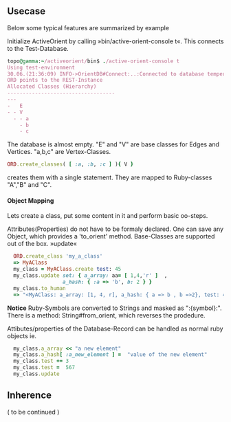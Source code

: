 ## Usecase
Below some typical features are summarized by example

Initialize ActiveOrient by calling »bin/active-orient-console t«.
This connects to the Test-Database.

 ```ruby
 topo@gamma:~/activeorient/bin$ ./active-orient-console t
 Using test-environment
 30.06.(21:36:09) INFO->OrientDB#Connect:..:Connected to database tempera
 ORD points to the REST-Instance
 Allocated Classes (Hierarchy)
 -----------------------------------
 ---
 -   E
 - - V
   - - a
     - b
     - c

```
The database is almost empty. "E" and "V" are base classes for Edges and Vertices.
"a,b,c" are Vertex-Classes. 
```ruby
ORD.create_classes( [ :a, :b, :c ] ){ V } 
```
creates them with a single statement. They are mapped to Ruby-classes "A","B" and "C". 

#### Object Mapping
Lets create a class, put some content in it and perform basic oo-steps.

Attributes(Properties) do not have to be formaly declared. One can save any Object, which
provides a 'to_orient' method. Base-Classes are supported out of the box.
»update«  

``` ruby
  ORD.create_class 'my_a_class'
  => MyAClass
  my_class = MyAClass.create test: 45
  my_class.update set: { a_array: aa= [ 1,4,'r' ]  , 
                  a_hash: { :a => 'b', b: 2 } }
  my_class.to_human
  => "<MyAClass: a_array: [1, 4, r], a_hash: { a => b , b =>2}, test: 45>" 

```
**Notice** Ruby-Symbols are converted to Strings and masked as ":{symbol}:".
There is a method: String#from_orient, which reverses the prodedure.

Attibutes/properties of the Database-Record  can be handled as normal ruby objects ie.
 
``` ruby
  my_class.a_array << "a new element"
  my_class.a_hash[ :a_new_element ] =  "value of the new element"
  my_class.test += 3
  my_class.test =  567
  my_class.update
```

## Inherence

( to be continued )
